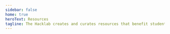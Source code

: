 ```yaml
---
sidebar: false
home: true
heroText: Resources
tagline: The Hacklab creates and curates resources that benefit students academically and professionally.
---
```


<ResourcesGrid :items="items"/>

<script>
export default {
  data() {
    return {
      items: [
        {
          title: "Course Supplements",
          icon: "course-supplements.svg",
          link: "/resources/courses/",
          desc: "Curated tools resources that supplement UTM course content!"
        },
        {
          title: "Glossary",
          icon: "glossary.svg",
          link: "/glossary/",
          desc:
            "Build your understanding of technical terminology!"
        },
        {
          title: "Robotics",
          icon: "robotics.svg",
          link: "/resources/robotics/",
          desc:
            "Embedded intelligence is everywhere... Robotics isn't just the future, it's the now!"
        },
        {
          title: "Resume",
          icon: "resume.svg",
          link: "/resources/resume/",
          desc:
            "Learn how to stand out with the first piece of information employers see about you."
        },
        {
          title: "Design",
          icon: "design.svg",
          link: "/resources/design/",
          desc:
            "Often, people think design is about the way things look. That’s just one element of design!"
        },
        {
          title: "Mindset",
          icon: "mindset.svg",
          link: "/resources/mindset/",
          desc:
            "Cultivating a growth mindset can help us overcome limiting beliefs about our capabilities!"
        },
        {
          title: "Curated Collections",
          icon: "collections.svg",
          link: "/resources/collections/",
          desc:
            "The best content from the internet can help you filter the signal from the noise."
        },
        {
          title: "Android Development",
          icon: "android.svg",
          link: "/resources/android/",
          desc:
            "Build apps for phones, tablets, cars and the next billion mobile users on Android!"
        },
        {
          title: "Web Development",
          icon: "web.svg",
          link: "/resources/web/",
          desc:
            "Build sites and apps for the world's open and universal computing platform!"
        },
        {
          title: "Podcasts",
          icon: "podcast.svg",
          link: "/resources/podcasts/",
          desc:
            "Learn on the go with entertaining, informative, and awe-inspiring podcasts!"
        },
        {
          title: "Vue",
          icon: "vue.svg",
          link: "/resources/vue/",
          desc:
            "Develop web applications easily with a community powered javascript framework!"
        }, 
      ]
    }
  }
}
</script>

<!-- ## Free Packs for Students -->

<!--
## All About Job Applications

<LevelWithButton link="/resources/job-apps" image="https://caccf.ca/wp-content/uploads/2019/04/apply-jobs-eng.jpg" desc="If you want help with your resume, or you're looking to apply for an internship or a full-time job, check out our job application guide." button="Take me there!"/>


## Getting Motivated

It’s a wonderful feeling to be motivated about what you’re learning. Consuming entertaining digital content about your area of education can help you cultivate a sense of wonder.

::: tip Supplementing Course Content
Search these _edu-tainment_ channels for topics in your courses. They may not teach you how to pass a test, but they may help build an understanding of how what you're learning fits in.
:::

<LevelWithButton link="https://www.youtube.com/user/Computerphile" image="https://yt3.ggpht.com/a/AGF-l792GDOem_pwvOA8KztTpl9Iwe2eOj6vq7LOfQ=s900-c-k-c0xffffffff-no-rj-mo" desc="This Youtube channels explores the domain of Computer Science by interviewing academics and industry professionals. The guests on Computerphile have an enthusiasm for computers that can be contagious!" button="Get Inspired"/>

### [PBS Crash Course](https://www.youtube.com/watch?v=tpIctyqH29Q&list=PL8dPuuaLjXtNlUrzyH5r6jN9ulIgZBpdo)

PBS makes Computer Science education accessible to people of all ages, and this crash course goes into a surprising amount of technical detail.

::: tip CS Education for everyone
I have often used this channel as a guide to provide context for when the content as its taught by professors becomes a bit too technical.
:::

## Markdown

Markdown is a plain text formatting syntax aimed at making writing for the internet easier.

[Markdown Cheatsheet](https://github.com/adam-p/markdown-here/wiki/Markdown-Cheatsheet)

[Interactive Markdown Tutorials](https://www.markdowntutorial.com/lesson/1/)

## Collaboration

### Visual Studio Code Live Share

Live Share enables you to collaboratively edit and debug programming projects with other students in real time. It works regardless what programming languages you're using or app types you're building.

It allows you to instantly (and securely) share your current project, and then as needed, share debugging sessions, terminal instances, localhost web apps, and more!

Install VS Code Live Share [here](https://docs.microsoft.com/en-us/visualstudio/liveshare/#install-visual-studio-live-share)

[Learn more about Live Share](https://docs.microsoft.com/en-us/visualstudio/liveshare/faq)

### [Mindmeister](https://www.mindmeister.com/)

![Mindmeister](./mindmeister.png)
MindMeister is an online mind mapping tool that lets you capture, develop and share ideas visually.

## Focus

### [News Feed Eradicator For Facebook](https://chrome.google.com/webstore/detail/news-feed-eradicator-for/fjcldmjmjhkklehbacihaiopjklihlgg)

![News Feed Eradicator For Facebook](./fb-newsfeed-eradicator.jpg)

Find yourself spending too much time on Facebook? Eradicate distractions by replacing your entire news feed with an inspiring quote! -->
